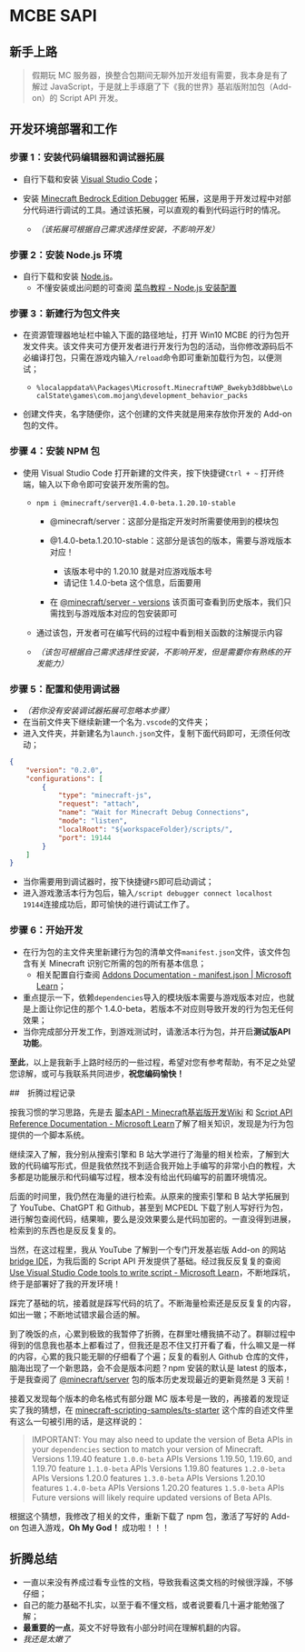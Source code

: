 # MCBE SAPI

## 新手上路

> 假期玩 MC 服务器，换整合包期间无聊外加开发组有需要，我本身是有了解过 JavaScript，于是就上手琢磨了下《我的世界》基岩版附加包（Add-on）的 Script API 开发。

## 开发环境部署和工作

### 步骤 1：安装代码编辑器和调试器拓展

- 自行下载和安装 [Visual Studio Code](https://code.visualstudio.com)；

- 安装 [Minecraft Bedrock Edition Debugger](https://marketplace.visualstudio.com/items?itemName=mojang-studios.minecraft-debugger) 拓展，这是用于开发过程中对部分代码进行调试的工具。通过该拓展，可以直观的看到代码运行时的情况。
  - *（该拓展可根据自己需求选择性安装，不影响开发）*

### 步骤 2：安装 Node.js  环境

- 自行下载和安装 [Node.js](https://nodejs.org/zh-cn)。
  - 不懂安装或出问题的可查阅 [菜鸟教程 - Node.js 安装配置](https://www.runoob.com/nodejs/nodejs-install-setup.html)

### 步骤 3：新建行为包文件夹

- 在资源管理器地址栏中输入下面的路径地址，打开 Win10 MCBE 的行为包开发文件夹。该文件夹可方便开发者进行开发行为包的活动，当你修改源码后不必编译打包，只需在游戏内输入`/reload`命令即可重新加载行为包，以便测试；
  - `%localappdata%\Packages\Microsoft.MinecraftUWP_8wekyb3d8bbwe\LocalState\games\com.mojang\development_behavior_packs`

- 创建文件夹，名字随便你，这个创建的文件夹就是用来存放你开发的 Add-on 包的文件。

### 步骤 4：安装 NPM 包

- 使用 Visual Studio Code 打开新建的文件夹，按下快捷键`Ctrl + ~` 打开终端，输入以下命令即可安装开发所需的包。
  - `npm i @minecraft/server@1.4.0-beta.1.20.10-stable`
    - @minecraft/server：这部分是指定开发时所需要使用到的模块包
    - @1.4.0-beta.1.20.10-stable：这部分是该包的版本，需要与游戏版本对应！
      - 该版本号中的 1.20.10 就是对应游戏版本号
      - 请记住 1.4.0-beta 这个信息，后面要用

    - 在 [@minecraft/server - versions](https://www.npmjs.com/package/@minecraft/server?activeTab=versions) 该页面可查看到历史版本，我们只需找到与游戏版本对应的包安装即可

  - 通过该包，开发者可在编写代码的过程中看到相关函数的注解提示内容
  - *（该包可根据自己需求选择性安装，不影响开发，但是需要你有熟练的开发能力）*


### 步骤 5：配置和使用调试器

- *（若你没有安装调试器拓展可忽略本步骤）*
- 在当前文件夹下继续新建一个名为`.vscode`的文件夹；
- 进入文件夹，并新建名为`launch.json`文件，复制下面代码即可，无须任何改动；

```json
{
   	"version": "0.2.0",
    "configurations": [
        {
            "type": "minecraft-js",
            "request": "attach",
            "name": "Wait for Minecraft Debug Connections",
            "mode": "listen",
            "localRoot": "${workspaceFolder}/scripts/",
            "port": 19144
        }
    ]
}
```

- 当你需要用到调试器时，按下快捷键`F5`即可启动调试；
- 进入游戏激活本行为包后，输入`/script debugger connect localhost 19144`连接成功后，即可愉快的进行调试工作了。

### 步骤 6：开始开发

- 在行为包的主文件夹里新建行为包的清单文件`manifest.json`文件，该文件包含有关 Minecraft 识别它所需的包的所有基本信息；
  - 相关配置自行查阅 [Addons Documentation - manifest.json | Microsoft Learn](https://learn.microsoft.com/en-us/minecraft/creator/reference/content/addonsreference/examples/addonmanifest)；
- 重点提示一下，依赖`dependencies`导入的模块版本需要与游戏版本对应，也就是上面让你记住的那个 1.4.0-beta，若版本不对应则导致开发的行为包无任何效果；
- 当你完成部分开发工作，到游戏测试时，请激活本行为包，并开启**测试版API功能**。

**至此**，以上是我新手上路时经历的一些过程，希望对您有参考帮助，有不足之处望您谅解，或可与我联系共同进步，**祝您编码愉快！**

##　折腾过程记录

按我习惯的学习思路，先是去 [脚本API - Minecraft基岩版开发Wiki](https://wiki.mcbe-dev.net/p/脚本API) 和 [Script API Reference Documentation - Microsoft Learn](https://learn.microsoft.com/en-us/minecraft/creator/scriptapi/)了解了相关知识，发现是为行为包提供的一个脚本系统。

继续深入了解，我分别从搜索引擎和 B 站大学进行了海量的相关检索，了解到大致的代码编写形式，但是我依然找不到适合我开始上手编写的非常小白的教程，大多都是功能展示和代码编写过程，根本没有给出代码编写的前置环境情况。

后面的时间里，我仍然在海量的进行检索。从原来的搜索引擎和 B 站大学拓展到了 YouTube、ChatGPT 和 Github，甚至到 MCPEDL 下载了别人写好行为包，进行解包查阅代码，结果嘛，要么是没效果要么是代码加密的。一直没得到进展，检索到的东西也是反反复复的。

当然，在这过程里，我从 YouTube 了解到一个专门开发基岩版 Add-on 的网站 [bridge IDE](https://bridge-core.app/)，为我后面的 Script API 开发提供了基础。经过我反反复复的查阅 [Use Visual Studio Code tools to write script - Microsoft Learn](https://learn.microsoft.com/en-us/minecraft/creator/scriptapi/)，不断地踩坑，终于是部署好了我的开发环境！

踩完了基础的坑，接着就是踩写代码的坑了。不断海量检索还是反反复复的内容，如出一辙；不断地试错求最合适的解。

到了晚饭的点，心累到极致的我暂停了折腾，在群里吐槽我搞不动了。群聊过程中得到的信息我也基本上都看过了，但我还是忍不住又打开看了看，什么嘛又是一样的内容，心累的我只能无聊的仔细看了个遍；反复的看别人 Github 仓库的文件，脑海出现了一个新思路，会不会是版本问题？npm 安装的默认是 latest 的版本，于是我查阅了 [@minecraft/server](https://www.npmjs.com/package/@minecraft/server?activeTab=versions) 包的版本历史发现最近的更新竟然是 3 天前！

接着又发现每个版本的命名格式有部分跟 MC 版本号是一致的，再接着的发现证实了我的猜想，在 [minecraft-scripting-samples/ts-starter](https://github.com/microsoft/minecraft-scripting-samples/tree/main/ts-starter) 这个库的自述文件里有这么一句被引用的话，是这样说的：

> IMPORTANT:
> You may also need to update the version of Beta APIs in your `dependencies` section to match your version of Minecraft.
> Versions 1.19.40 feature `1.0.0-beta` APIs
> Versions 1.19.50, 1.19.60, and 1.19.70 feature `1.1.0-beta` APIs
> Versions 1.19.80 features `1.2.0-beta` APIs
> Versions 1.20.0 features `1.3.0-beta` APIs
> Versions 1.20.10 features `1.4.0-beta` APIs
> Versions 1.20.20 features `1.5.0-beta` APIs
> Future versions will likely require updated versions of Beta APIs.

根据这个猜想，我修改了相关的文件，重新下载了 npm 包，激活了写好的 Add-on 包进入游戏，**Oh My God！** 成功啦！！！

## 折腾总结

- 一直以来没有养成过看专业性的文档，导致我看这类文档的时候很浮躁，不够仔细；
- 自己的能力基础不扎实，以至于看不懂文档，或者说要看几十遍才能勉强了解；
- **最重要的一点**，英文不好导致有小部分时间在理解机翻的内容。
- *我还是太嫩了*